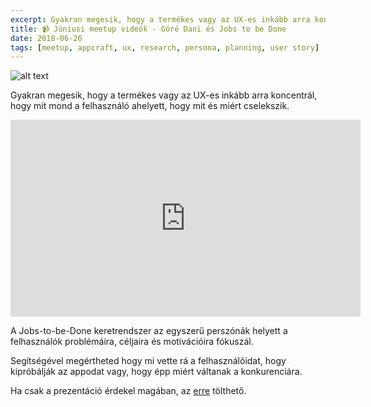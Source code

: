 ```yaml
---
excerpt: Gyakran megesik, hogy a termékes vagy az UX-es inkább arra koncentrál, hogy mit mond a felhasználó ahelyett, hogy mit és miért cselekszik.
title: 📹 Júniusi meetup videók - Góré Dani és Jobs to be Done
date: 2018-06-26
tags: [meetup, appcraft, ux, research, persona, planning, user story]
---
```


![alt text](https://appcraft.hu/assets/img/meetup-2018-june-19-02.png)

Gyakran megesik, hogy a termékes vagy az UX-es inkább arra koncentrál, hogy mit mond a felhasználó ahelyett, hogy mit és miért cselekszik.

<iframe width="560" height="315" src="https://www.youtube.com/embed/jn9d6uniZH0" frameborder="0" allow="autoplay; encrypted-media" allowfullscreen></iframe>

A Jobs-to-be-Done keretrendszer az egyszerű perszónák helyett a felhasználók problémáira, céljaira és motivációira fókuszál.

Segítségével megértheted hogy mi vette rá a felhasználóidat, hogy kipróbálják az appodat vagy, hogy épp miért váltanak a konkurenciára.

Ha csak a prezentáció érdekel magában, az [erre](http://bit.ly/acm-18june-ppt-03) tölthető.